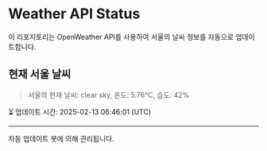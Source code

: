 
# Weather API Status

이 리포지토리는 OpenWeather API를 사용하여 서울의 날씨 정보를 자동으로 업데이트합니다.

## 현재 서울 날씨
> 서울의 현재 날씨: clear sky, 온도: 5.76°C, 습도: 42%

⏳ 업데이트 시간: 2025-02-13 06:46:01 (UTC)

---
자동 업데이트 봇에 의해 관리됩니다.
